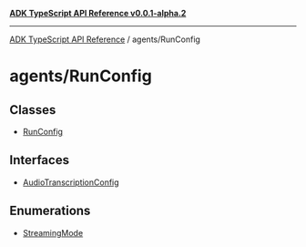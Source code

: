 [**ADK TypeScript API Reference v0.0.1-alpha.2**](../../README.md)

***

[ADK TypeScript API Reference](../../modules.md) / agents/RunConfig

# agents/RunConfig

## Classes

- [RunConfig](classes/RunConfig.md)

## Interfaces

- [AudioTranscriptionConfig](interfaces/AudioTranscriptionConfig.md)

## Enumerations

- [StreamingMode](enumerations/StreamingMode.md)
